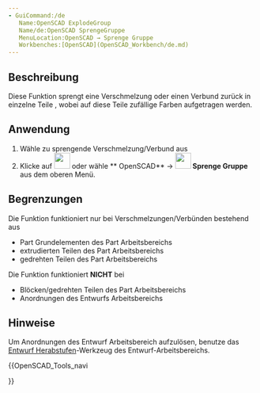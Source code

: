 ```yaml
---
- GuiCommand:/de
   Name:OpenSCAD ExplodeGroup
   Name/de:OpenSCAD SprengeGruppe
   MenuLocation:OpenSCAD → Sprenge Gruppe‏‎
   Workbenches:[OpenSCAD](OpenSCAD_Workbench/de.md)
---
```


## Beschreibung

Diese Funktion sprengt eine Verschmelzung oder einen Verbund zurück in einzelne Teile , wobei auf diese Teile zufällige Farben aufgetragen werden.

## Anwendung

1.  Wähle zu sprengende Verschmelzung/Verbund aus
2.  Klicke auf <img alt="" src=images/OpenSCAD_ExplodeGroup.svg  style="width:32px;"> oder wähle ** OpenSCAD** → **<img src="images/OpenSCAD_ExplodeGroup.svg" width=32px> Sprenge Gruppe** aus dem oberen Menü.

## Begrenzungen

Die Funktion funktioniert nur bei Verschmelzungen/Verbünden bestehend aus

-   Part Grundelementen des Part Arbeitsbereichs
-   extrudierten Teilen des Part Arbeitsbereichs
-   gedrehten Teilen des Part Arbeitsbereichs

Die Funktion funktioniert **NICHT** bei

-   Blöcken/gedrehten Teilen des Part Arbeitsbereichs
-   Anordnungen des Entwurfs Arbeitsbereichs

## Hinweise

Um Anordnungen des Entwurf Arbeitsbereich aufzulösen, benutze das [Entwurf Herabstufen](Draft_Downgrade/de.md)-Werkzeug des Entwurf-Arbeitsbereichs.





{{OpenSCAD_Tools_navi

}} 
